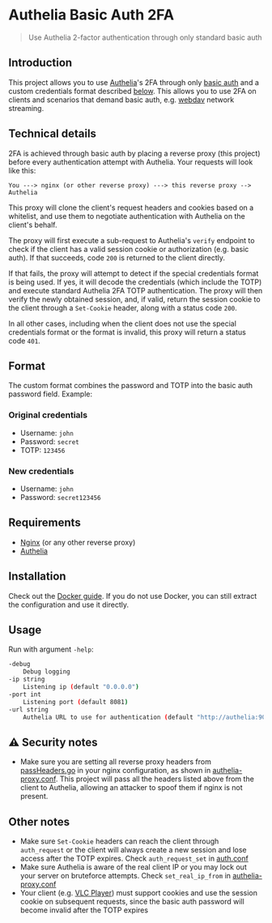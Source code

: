 # Authelia Basic Auth 2FA
> Use Authelia 2-factor authentication through only standard basic auth

## Introduction
This project allows you to use [Authelia](https://github.com/authelia/authelia)'s 2FA through only [basic auth](https://developer.mozilla.org/en-US/docs/Web/HTTP/Authentication) and a
custom credentials format described [below](#format). This allows you to use 2FA on clients and scenarios
that demand basic auth, e.g. [webdav](https://en.wikipedia.org/wiki/WebDAV) network streaming.

## Technical details
2FA is achieved through basic auth by placing a reverse proxy (this project) before every authentication attempt with Authelia. Your requests will look like this:
```
You ---> nginx (or other reverse proxy) ---> this reverse proxy --> Authelia
```

This proxy will clone the client's request headers and cookies based on a whitelist, and use them to negotiate authentication with Authelia on the client's behalf.

The proxy will first execute a sub-request to Authelia's `verify` endpoint to check if the client has a valid session cookie or authorization (e.g. basic auth). If that succeeds, code `200` is returned to the client directly.

If that fails, the proxy will attempt to detect if the special credentials format is being used. If yes, it will decode the credentials (which include the TOTP) and execute standard Authelia 2FA TOTP authentication. The proxy will then verify the newly obtained session, and, if valid, return the session cookie to the client through a `Set-Cookie` header, along with a status code `200`.

In all other cases, including when the client does not use the special credentials format or the format is invalid, this proxy will return a status code `401`.

## Format
The custom format combines the password and TOTP into the basic auth password field. Example:

### Original credentials
- Username: `john`
- Password: `secret`
- TOTP: `123456`

### New credentials
- Username: `john`
- Password: `secret123456`

## Requirements
- [Nginx](https://www.nginx.com/) (or any other reverse proxy)
- [Authelia](https://github.com/authelia/authelia)

## Installation
Check out the [Docker guide](docker). If you do not use Docker, you can still extract the configuration and use it directly.

## Usage
Run with argument `-help`:
```bash
-debug
    Debug logging
-ip string
    Listening ip (default "0.0.0.0")
-port int
    Listening port (default 8081)
-url string
    Authelia URL to use for authentication (default "http://authelia:9091")
```

## :warning: Security notes
- Make sure you are setting all reverse proxy headers from [passHeaders.go](util/passHeaders.go) in your nginx configuration, as shown in [authelia-proxy.conf](docker/nginx/data/authelia-proxy.conf). This project will pass all the headers listed above from the client to Authelia, allowing an attacker to spoof them if nginx is not present.

## Other notes
- Make sure `Set-Cookie` headers can reach the client through `auth_request` or the client will always create a new session and lose access after the TOTP expires. Check `auth_request_set` in [auth.conf](docker/nginx/data/auth.conf)
- Make sure Authelia is aware of the real client IP or you may lock out your server on bruteforce attempts. Check `set_real_ip_from` in [authelia-proxy.conf](docker/nginx/data/authelia-proxy.conf)
- Your client (e.g. [VLC Player](https://www.videolan.org/vlc/)) must support cookies and use the session cookie on subsequent requests, since the basic auth password will become invalid after the TOTP expires
